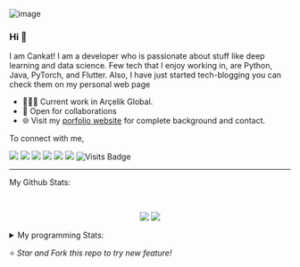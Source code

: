 ![image](https://github.com/saadeghi/saadeghi/blob/master/dino.gif)


### Hi 👋 
I am Cankat! I am a developer who is passionate about stuff like deep learning and data science. Few tech that I enjoy working in, are Python, Java, PyTorch, and  Flutter. Also, I have just started tech-blogging you can check them on my personal web page

- 👨🏽‍💻 Current work in Arçelik Global.
- 🤝 Open for collaborations
- 🌐 Visit my [porfolio website](https://cankatsarac.com/) for complete background and contact.

To connect with me,

[<img src="https://img.shields.io/badge/twitter-%231DA1F2.svg?&style=for-the-badge&logo=twitter&logoColor=white" />](https://twitter.com/Tembelinek) [<img src="https://img.shields.io/badge/medium-%2312100E.svg?&style=for-the-badge&logo=medium&logoColor=white" />](https://medium.com/@cankatsarac)  [<img src="https://img.shields.io/badge/linkedin-%230077B5.svg?&style=for-the-badge&logo=linkedin&logoColor=white" />](https://www.linkedin.com/in/cankatsarac/) [<img src = "https://img.shields.io/badge/instagram-%23E4405F.svg?&style=for-the-badge&logo=instagram&logoColor=white">](https://www.instagram.com/cankatsarac/) [<img src = "https://img.shields.io/badge/facebook-%231877F2.svg?&style=for-the-badge&logo=facebook&logoColor=white">](https://www.facebook.com/cankatsarac19971997) [<img src ="https://img.shields.io/badge/portfolio-web-%23.svg?&style=for-the-badge&logo=&logoColor=white%22">](https://www.cankatsarac.com) ![Visits Badge](https://badges.pufler.dev/visits/pr2tik1/pr2tik1?style=for-the-badge ) 

---
My Github Stats: 

<br>

<p align = "center">
  <img src = "https://github-readme-stats.vercel.app/api?username=CankatSarac&show_icons=true&theme=radical&line_height=27">
  <img src = "https://github-readme-stats.vercel.app/api/top-langs/?username=CankatSarac&hide=css,html&theme=tokyonight">
</p>


<details>
<summary> My programming Stats: </summary>
  

</details>

⭐ *Star and Fork this repo to try new feature!* 

